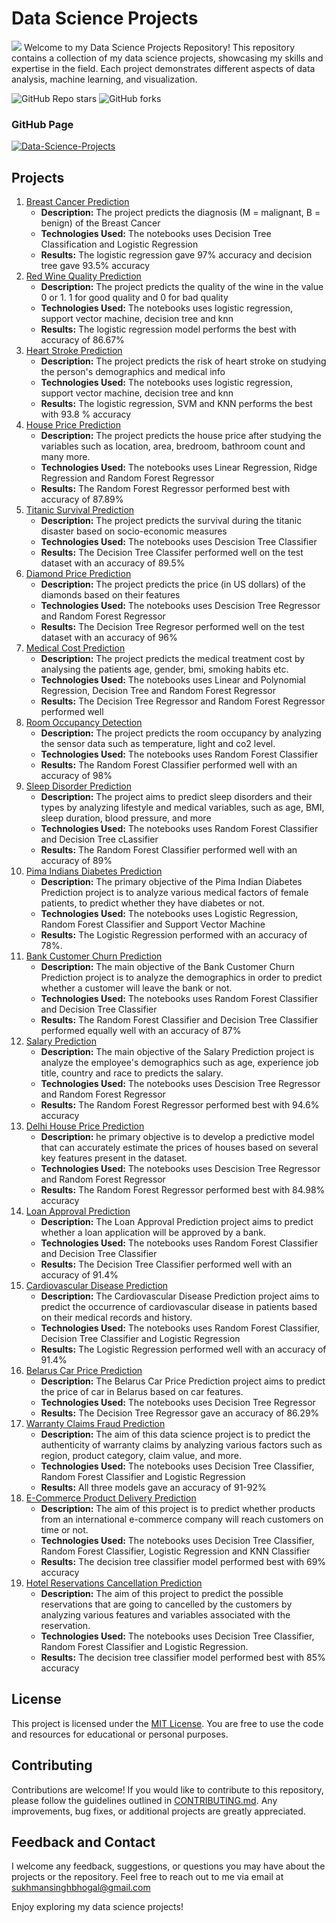 # Data Science Projects
![](https://lh3.googleusercontent.com/yuUrDV2DAtBRvItHZ2FvXMkPbHR5NEt4kXbpp8dgK-r9jI9-irP19GJb2CvdBRYmy41KG4BxFu2Hod9GzdgGc46iYmm7As4bNNsc-JP7vYwY8d1BzHgZdvKR7H4xtLM20zR9gn0PJE-nQU0navp9Xh0pHc3Cp-CjYUENN7dWZ3NJiw8CiHFEJn7Mc0ul_A)
Welcome to my Data Science Projects Repository! This repository contains a collection of my data science projects, showcasing my skills and expertise in the field. Each project demonstrates different aspects of data analysis, machine learning, and visualization.

 ![GitHub Repo stars](https://img.shields.io/github/stars/SUKHMAN-SINGH-1612/Data-Science-Projects?style=social)  ![GitHub forks](https://img.shields.io/github/forks/SUKHMAN-SINGH-1612/Data-Science-Projects?style=social)




### GitHub Page 
[![Data-Science-Projects](https://img.shields.io/badge/Data_Science_Projects-GitHub_Page-%2300BFFF.svg)](https://sukhman-singh-1612.github.io/data_science/)

## Projects
1. [Breast Cancer Prediction](https://github.com/SUKHMAN-SINGH-1612/Data-Science-Projects/tree/main/Breast%20Cancer%20Prediction)
   - **Description:** The project predicts the diagnosis (M = malignant, B = benign) of the Breast Cancer
   - **Technologies Used:** The notebooks uses Decision Tree Classification and Logistic Regression
   - **Results:** The logistic regression gave 97% accuracy and decision tree gave 93.5% accuracy
2. [Red Wine Quality Prediction](https://github.com/SUKHMAN-SINGH-1612/Data-Science-Projects/tree/main/Red%20Wine%20Quality)
   -  **Description:** The project predicts the quality of the wine in the value 0 or 1. 1 for good quality and 0 for bad quality
   - **Technologies Used:** The notebooks uses logistic regression, support vector machine, decision tree and knn
   - **Results:** The logistic regression model performs the best with accuracy of 86.67%
3. [Heart Stroke Prediction](https://github.com/SUKHMAN-SINGH-1612/Data-Science-Projects/tree/main/Heart%20Stroke%20Prediction)
   -  **Description:** The project predicts the risk of heart stroke on studying the person's demographics and medical info
   - **Technologies Used:** The notebooks uses logistic regression, support vector machine, decision tree and knn
   - **Results:** The logistic regression, SVM and KNN performs the best with 93.8 % accuracy
4. [House Price Prediction](https://github.com/SUKHMAN-SINGH-1612/Data-Science-Projects/tree/main/House%20Price%20Prediction)
   -  **Description:** The project predicts the house price after studying the variables such as location, area, bredroom, bathroom count and many more.
   - **Technologies Used:** The notebooks uses Linear Regression, Ridge Regression and Random Forest Regressor
   - **Results:** The Random Forest Regressor performed best with accuracy of 87.89%
5. [Titanic Survival Prediction](https://github.com/SUKHMAN-SINGH-1612/Data-Science-Projects/tree/main/Titanic%20Survival%20Prediction)
    -  **Description:** The project predicts the survival during the titanic disaster based on socio-economic measures
    - **Technologies Used:** The notebooks uses Descision Tree Classifier
    - **Results:** The Decision Tree Classifer performed well on the test dataset with an accuracy of 89.5%
6. [Diamond Price Prediction](https://github.com/SUKHMAN-SINGH-1612/Data-Science-Projects/tree/main/Diamond%20Price%20Prediction)
    -  **Description:** The project predicts the price (in US dollars) of the diamonds based on their features
    - **Technologies Used:** The notebooks uses Descision Tree Regressor and Random Forest Regressor
    - **Results:** The Decision Tree Regresor performed well on the test dataset with an accuracy of 96%
7. [Medical Cost Prediction](https://github.com/SUKHMAN-SINGH-1612/Data-Science-Projects/tree/main/Medical%20Cost%20Prediction)
    - **Description:** The project predicts the medical treatment cost by analysing the patients age, gender, bmi, smoking habits etc.
    - **Technologies Used:** The notebooks uses Linear and Polynomial Regression, Decision Tree and Random Forest Regressor
    - **Results:** The Decision Tree Regressor and Random Forest Regressor performed well
8. [Room Occupancy Detection](https://github.com/SUKHMAN-SINGH-1612/Data-Science-Projects/tree/main/Room%20Occupancy%20Detection)
    - **Description:** The project predicts the room occupancy by analyzing the sensor data such as temperature, light and co2 level.
    - **Technologies Used:** The notebooks uses Random Forest Classifier
    - **Results:** The Random Forest Classifier performed well with an accuracy of 98%
9. [Sleep Disorder Prediction](https://github.com/SUKHMAN-SINGH-1612/Data-Science-Projects/tree/main/Sleep%20Disorder%20Prediction)
    - **Description:** The project aims to predict sleep disorders and their types by analyzing lifestyle and medical variables, such as age, BMI, sleep duration, 
blood pressure, and more
    - **Technologies Used:** The notebooks uses Random Forest Classifier and Decision Tree cLassifier
    - **Results:** The Random Forest Classifier performed well with an accuracy of 89%
10. [Pima Indians Diabetes Prediction](https://github.com/SUKHMAN-SINGH-1612/Data-Science-Projects/tree/main/Pima%20Indians%20Diabetes%20Prediction)
    - **Description:** The primary objective of the Pima Indian Diabetes Prediction project is to analyze various medical factors of female patients, to predict whether they have diabetes or not. 
    - **Technologies Used:** The notebooks uses Logistic Regression, Random Forest Classifier and Support Vector Machine
    - **Results:** The Logistic Regression performed with an accuracy of 78%.
11. [Bank Customer Churn Prediction](https://github.com/SUKHMAN-SINGH-1612/Data-Science-Projects/tree/main/Customer%20Churn%20Prediction)
     - **Description:** The main objective of the Bank Customer Churn Prediction project is to analyze the demographics  in order to predict whether a customer will leave the bank or not.
    - **Technologies Used:** The notebooks uses Random Forest Classifier and Decision Tree Classifier
    - **Results:** The Random Forest Classifier and Decision Tree Classifier performed equally well with an accuracy of 87%
12. [Salary Prediction](https://github.com/SUKHMAN-SINGH-1612/Data-Science-Projects/tree/main/Salary%20Prediction)
    - **Description:** The main objective of the Salary Prediction project is analyze the employee's demographics such as  age, experience job title, country and race to predicts the salary.
    - **Technologies Used:** The notebooks uses Descision Tree Regressor and Random Forest Regressor
    - **Results:** The Random Forest Regressor performed best with 94.6% accuracy
13. [Delhi House Price Prediction](https://github.com/SUKHMAN-SINGH-1612/Data-Science-Projects/tree/main/Delhi%20House%20Price%20Prediction)
    - **Description:** he primary objective is to develop a predictive model that can accurately estimate the prices of houses based on several key features present in the dataset. 
    - **Technologies Used:** The notebooks uses Descision Tree Regressor and Random Forest Regressor
    - **Results:** The Random Forest Regressor performed best with 84.98% accuracy
14. [Loan Approval Prediction](https://github.com/SUKHMAN-SINGH-1612/Data-Science-Projects/tree/main/Loan%20Approval%20Prediction)
    - **Description:** The Loan Approval Prediction project aims to predict whether a loan application will be approved by a bank.
    - **Technologies Used:** The notebooks uses Random Forest Classifier and Decision Tree Classifier
    - **Results:** The Decision Tree Classifier performed well with an accuracy of 91.4%
15. [Cardiovascular Disease Prediction](https://github.com/SUKHMAN-SINGH-1612/Data-Science-Projects/tree/main/Cardiovascular%20Disease%20Prediction)
    - **Description:** The Cardiovascular Disease Prediction project aims to predict the occurrence of cardiovascular disease in patients based on their medical records and history.
    - **Technologies Used:** The notebooks uses Random Forest Classifier, Decision Tree Classifier and Logistic Regression
    - **Results:** The Logistic Regression performed well with an accuracy of 91.4%
16. [Belarus Car Price Prediction](https://github.com/SUKHMAN-SINGH-1612/Data-Science-Projects/tree/main/Belarus%20Car%20Price%20Prediction)
    - **Description:** The Belarus Car Price Prediction project aims to predict the price of car in Belarus based on car features.
    - **Technologies Used:** The notebooks uses Decision Tree Regressor
    - **Results:** The Decision Tree Regressor gave an accuracy of 86.29%
17. [Warranty Claims Fraud Prediction](https://github.com/SUKHMAN-SINGH-1612/Data-Science-Projects/tree/main/Warranty%20Claims%20Fraud%20Prediction)
    - **Description:** The aim of this data science project is to predict the authenticity of warranty claims by analyzing various factors such as region, product category, claim value, and more.
    - **Technologies Used:** The notebooks uses Decision Tree Classifier, Random Forest Classifier and Logistic Regression
    - **Results:** All three models gave an accuracy of 91-92%
18. [E-Commerce Product Delivery Prediction](https://github.com/SUKHMAN-SINGH-1612/Data-Science-Projects/tree/main/E-Commerce%20Product%20Delivery%20Prediction)
    - **Description:** The aim of this project is to predict whether products from an international e-commerce company will reach customers on time or not.
    - **Technologies Used:** The notebooks uses Decision Tree Classifier, Random Forest Classifier, Logistic Regression and KNN Classifier
    - **Results:** The decision tree classifier model performed best with 69% accuracy
19. [Hotel Reservations Cancellation Prediction](https://github.com/SUKHMAN-SINGH-1612/Data-Science-Projects/tree/main/Hotel%20Reservations%20Cancellation%20Prediction)
    - **Description:** The aim of this project to predict the possible reservations that are going to cancelled by the customers by analyzing various features and variables associated with the reservation.
    - **Technologies Used:** The notebooks uses Decision Tree Classifier, Random Forest Classifier and Logistic Regression.
    - **Results:** The decision tree classifier model performed best with 85% accuracy
## License
This project is licensed under the [MIT License](https://github.com/SUKHMAN-SINGH-1612/Data-Science-Projects/blob/main/LICENSE). You are free to use the code and resources for educational or personal purposes.
## Contributing
Contributions are welcome! If you would like to contribute to this repository, please follow the guidelines outlined in [CONTRIBUTING.md](https://github.com/SUKHMAN-SINGH-1612/Data-Science-Projects/blob/main/CONTRIBUTING.md). Any improvements, bug fixes, or additional projects are greatly appreciated.
## Feedback and Contact
I welcome any feedback, suggestions, or questions you may have about the projects or the repository. Feel free to reach out to me via email at sukhmansinghbhogal@gmail.com

Enjoy exploring my data science projects!
